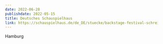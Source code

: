 ```yaml
---
date: 2022-06-28
publishdate: 2022-05-15
title: Deutsches Schauspielhaus
link: https://schauspielhaus.de/de_DE/stuecke/backstage-festival-schreibwerkstatt-nachwu.1325839
---
```

Hamburg
